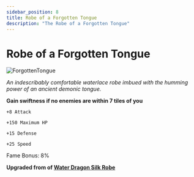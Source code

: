 ```yaml
---
sidebar_position: 8
title: Robe of a Forgotten Tongue
description: "The Robe of a Forgotten Tongue"
---
```


# Robe of a Forgotten Tongue

![ForgottenTongue](https://cdn.discordapp.com/attachments/1187552567295758487/1188597717065273426/Robe_of_A_Forgotten_Tongue.png?ex=659b1ae2&is=6588a5e2&hm=17a7284583fc85a3cc603b99f92248bdc48f6f49322c85ba564438cb30a2cc34&)

<i>An indescribably comfortable waterlace robe imbued with the humming power of an ancient demonic tongue.</i>

**Gain swiftness if no enemies are within 7 tiles of you**

    +8 Attack
    
    +150 Maximum HP
    
    +15 Defense
    
    +25 Speed
    
Fame Bonus: 8%

**Upgraded from of [Water Dragon Silk Robe](https://www.realmeye.com/wiki/water-dragon-silk-robe)**
